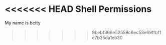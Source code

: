 <<<<<<< HEAD
Shell Permissions
=======
My name is betty 
>>>>>>> 9bebf366e52558c6ec53e69ffbf1c7b35da1eb30

